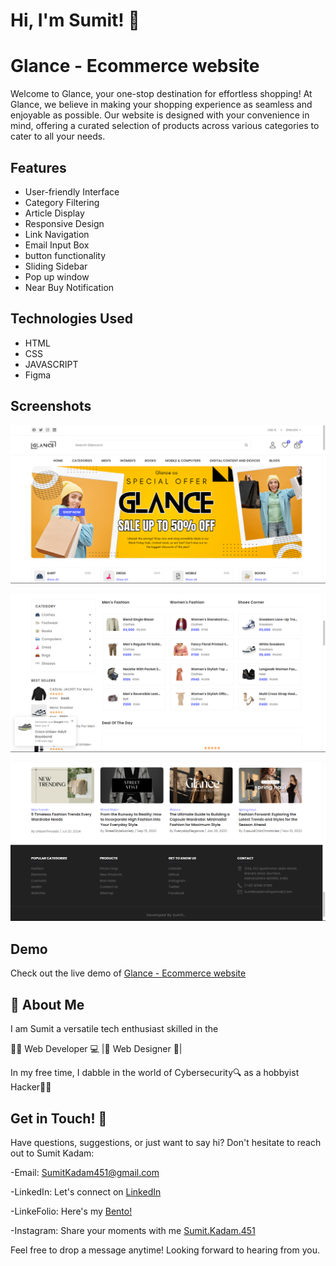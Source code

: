 
# Hi, I'm Sumit! 👋



# Glance - Ecommerce website

Welcome to Glance, your one-stop destination for effortless shopping! At Glance, we believe in making your shopping experience as seamless and enjoyable as possible. Our website is designed with your convenience in mind, offering a curated selection of products across various categories to cater to all your needs.

## Features

- User-friendly Interface
- Category Filtering
- Article Display
- Responsive Design
- Link Navigation
- Email Input Box
- button functionality
- Sliding Sidebar
- Pop up window
- Near Buy Notification 
## Technologies Used

- HTML
- CSS
- JAVASCRIPT
- Figma

## Screenshots

![App Screenshot](https://github.com/SumitKadam451/Glance---Ecommerce-Shopping-site/blob/main/Screenshot-1.png)

![App Screenshot](https://github.com/SumitKadam451/Glance---Ecommerce-Shopping-site/blob/main/Screenshot-2.png)

![App Screenshot](https://github.com/SumitKadam451/Glance---Ecommerce-Shopping-site/blob/main/Screenshot-3.png)

## Demo

Check out the live demo of [Glance - Ecommerce website](https://sumitkadam451.github.io/Glance---Ecommerce-Shopping-site/)


## 🚀 About Me
I am Sumit a versatile tech enthusiast skilled in the

👨‍💻 Web Developer 💻 |🎨 Web Designer 🎨| 

In my free time, I dabble in the world of Cybersecurity🔍 as a hobbyist Hacker👨‍💻


## Get in Touch! 📩

Have questions, suggestions, or just want to say hi? Don't hesitate to reach out to Sumit Kadam:

-Email: SumitKadam451@gmail.com

-LinkedIn: Let's connect on [LinkedIn](https://www.linkedin.com/in/sumit-kadam-380190219/)

-LinkeFolio: Here's my [Bento! ](https://bento.me/sumit-linkfolio)

-Instagram: Share your moments with me [Sumit.Kadam.451](https://www.instagram.com/sumit.kadam.451/)

Feel free to drop a message anytime! Looking forward to hearing from you.
